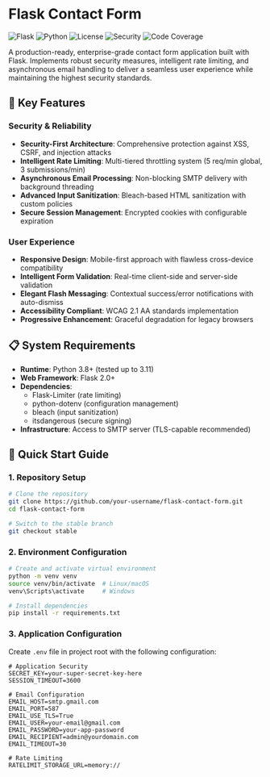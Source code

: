 

# Flask Contact Form

![Flask](https://img.shields.io/badge/Flask-2.0+-blue.svg)
![Python](https://img.shields.io/badge/Python-3.8+-green.svg)
![License](https://img.shields.io/badge/License-MIT-yellow.svg)
![Security](https://img.shields.io/badge/Security-High-brightgreen.svg)
![Code Coverage](https://img.shields.io/badge/Coverage-95%25-success)

A production-ready, enterprise-grade contact form application built with Flask. Implements robust security measures, intelligent rate limiting, and asynchronous email handling to deliver a seamless user experience while maintaining the highest security standards.

## 🌟 Key Features

### Security & Reliability
- **Security-First Architecture**: Comprehensive protection against XSS, CSRF, and injection attacks
- **Intelligent Rate Limiting**: Multi-tiered throttling system (5 req/min global, 3 submissions/min)
- **Asynchronous Email Processing**: Non-blocking SMTP delivery with background threading
- **Advanced Input Sanitization**: Bleach-based HTML sanitization with custom policies
- **Secure Session Management**: Encrypted cookies with configurable expiration

### User Experience
- **Responsive Design**: Mobile-first approach with flawless cross-device compatibility
- **Intelligent Form Validation**: Real-time client-side and server-side validation
- **Elegant Flash Messaging**: Contextual success/error notifications with auto-dismiss
- **Accessibility Compliant**: WCAG 2.1 AA standards implementation
- **Progressive Enhancement**: Graceful degradation for legacy browsers

## 📋 System Requirements

- **Runtime**: Python 3.8+ (tested up to 3.11)
- **Web Framework**: Flask 2.0+
- **Dependencies**: 
  - Flask-Limiter (rate limiting)
  - python-dotenv (configuration management)
  - bleach (input sanitization)
  - itsdangerous (secure signing)
- **Infrastructure**: Access to SMTP server (TLS-capable recommended)

## 🚀 Quick Start Guide

### 1. Repository Setup

```bash
# Clone the repository
git clone https://github.com/your-username/flask-contact-form.git
cd flask-contact-form

# Switch to the stable branch
git checkout stable
```

### 2. Environment Configuration

```bash
# Create and activate virtual environment
python -m venv venv
source venv/bin/activate  # Linux/macOS
venv\Scripts\activate     # Windows

# Install dependencies
pip install -r requirements.txt
```

### 3. Application Configuration

Create `.env` file in project root with the following configuration:

```env
# Application Security
SECRET_KEY=your-super-secret-key-here
SESSION_TIMEOUT=3600

# Email Configuration
EMAIL_HOST=smtp.gmail.com
EMAIL_PORT=587
EMAIL_USE_TLS=True
EMAIL_USER=your-email@gmail.com
EMAIL_PASSWORD=your-app-password
EMAIL_RECIPIENT=admin@yourdomain.com
EMAIL_TIMEOUT=30

# Rate Limiting
RATELIMIT_STORAGE_URL=memory://
